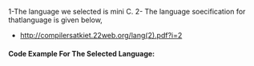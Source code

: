 1-The language we selected is mini C.
2- The language soecification for thatlanguage is given below,
   - http://compilersatkiet.22web.org/lang(2).pdf?i=2

#### Code Example For The Selected Language:
